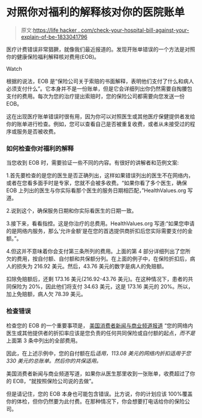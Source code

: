 # 对照你对福利的解释核对你的医院账单

> 原文:[https://life hacker . com/check-your-hospital-bill-against-your-explain-of-be-1833041796](https://lifehacker.com/check-your-hospital-bill-against-your-explanation-of-be-1833041796)

医疗计费错误非常猖獗，就像我们最近报道的。发现开账单错误的一个方法是对照你的健康保险福利解释核对费用(EOB)。

Watch

根据的说法，EOB 是“保险公司关于索赔的书面解释，表明他们支付了什么和病人必须支付什么”。它本身并不是一份账单，但是它会详细列出你仍然需要自掏腰包支付的费用。每次为您的治疗提出索赔时，您的保险公司都需要向您发送一份 EOB。

这在出现医疗账单错误时很有用，因为你可以对照医生或其他医疗保健提供者发给你的账单进行检查。例如，您可以查看自己是否被重复收费，或者从未接受过的程序或服务是否被收费。

### 如何检查你对福利的解释

当您收到 EOB 时，需要验证一些不同的内容。有很好的讲解者和范例文案:

1.首先要检查的是您的医生是否正确列出，这样如果错误列出的医生不在网络内，或者在您看多面手时是专家，您就不会被多收费。“如果你看了多个医生，确保 EOB 上列出的医生与你实际看那个医生的服务日期相匹配，”HealthValues.org 写道。

2.说到这个，确保服务日期和你实际看医生的日期一致。

3.接下来，看看指控。这是你治疗的总费用。HealthValues.org 写道:“如果您申请的是网络内服务，那么‘允许金额’是在您的首选提供商折扣后您实际需要支付的金额。”。

4.但这并不意味着你会支付第三条所列的费用。上面的第 4 部分详细列出了您所欠的费用，按自付额、自付额和共保额分列。在上面的例子中，在保险折扣后，病人的损失为 216.92 美元。然后，43.76 美元的数字是病人的免赔额。

扣除免赔额后，还剩 173.16 美元(216.92-43.76 美元)。在这种情况下，患者的共同保险为 20%，因此他们将支付 34.63 美元，这是 173.16 美元的 20%。所以，加上免赔额，病人欠 78.39 美元。

### 检查错误

检查您的 EOB 的一个重要事项是， [美国消费者新闻与商业频道报道](https://www.cnbc.com/2018/04/25/this-simple-form-can-keep-you-from-overpaying-for-medical-care.html) “您的网络内医生或其他提供者的折扣率应该是您负责的任何共同保险或自付额的起点，*而不是*上面第 3 条中列出的全部费用。

因此，在上述示例中，您的自付额在后*适用，113.08 美元的网络内折扣适用于您 330 美元的总账单。然后你的共保适用。*

美国消费者新闻与商业频道写道，如果你从医生那里收到一张账单，收费超过了你的 EOB，“就按照保险公司说的去做”。

但是请记住，您的 EOB 本身也可能包含错误。比方说，你的计划应该 100%覆盖你的体检，但你仍然要为此付费。在那种情况下，你会想要打电话给你的保险公司。